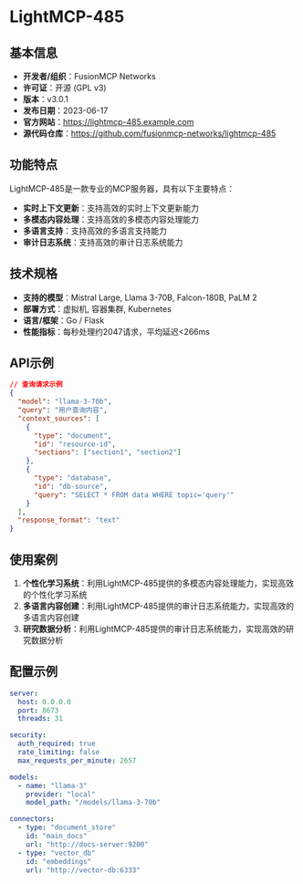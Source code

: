 # LightMCP-485

## 基本信息

- **开发者/组织**：FusionMCP Networks
- **许可证**：开源 (GPL v3)
- **版本**：v3.0.1
- **发布日期**：2023-06-17
- **官方网站**：https://lightmcp-485.example.com
- **源代码仓库**：https://github.com/fusionmcp-networks/lightmcp-485

## 功能特点

LightMCP-485是一款专业的MCP服务器，具有以下主要特点：

- **实时上下文更新**：支持高效的实时上下文更新能力
- **多模态内容处理**：支持高效的多模态内容处理能力
- **多语言支持**：支持高效的多语言支持能力
- **审计日志系统**：支持高效的审计日志系统能力


## 技术规格

- **支持的模型**：Mistral Large, Llama 3-70B, Falcon-180B, PaLM 2
- **部署方式**：虚拟机, 容器集群, Kubernetes
- **语言/框架**：Go / Flask
- **性能指标**：每秒处理约2047请求，平均延迟<266ms

## API示例

```json
// 查询请求示例
{
  "model": "llama-3-70b",
  "query": "用户查询内容",
  "context_sources": [
    {
      "type": "document",
      "id": "resource-id",
      "sections": ["section1", "section2"]
    },
    {
      "type": "database",
      "id": "db-source",
      "query": "SELECT * FROM data WHERE topic='query'"
    }
  ],
  "response_format": "text"
}
```

## 使用案例

1. **个性化学习系统**：利用LightMCP-485提供的多模态内容处理能力，实现高效的个性化学习系统
2. **多语言内容创建**：利用LightMCP-485提供的审计日志系统能力，实现高效的多语言内容创建
3. **研究数据分析**：利用LightMCP-485提供的审计日志系统能力，实现高效的研究数据分析


## 配置示例

```yaml
server:
  host: 0.0.0.0
  port: 8673
  threads: 31

security:
  auth_required: true
  rate_limiting: false
  max_requests_per_minute: 2657

models:
  - name: "llama-3"
    provider: "local"
    model_path: "/models/llama-3-70b"

connectors:
  - type: "document_store"
    id: "main_docs"
    url: "http://docs-server:9200"
  - type: "vector_db"
    id: "embeddings"
    url: "http://vector-db:6333"
```